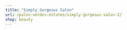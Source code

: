 ```yaml
---
title: "Simply Gorgeous Salon"
url: /palos-verdes-estates/simply-gorgeous-salon-2/
shop: beauty
---
```

